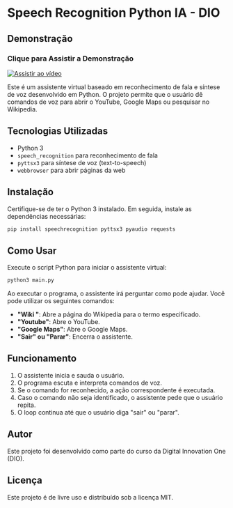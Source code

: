 # Speech Recognition Python IA - DIO

## Demonstração

### Clique para Assistir a Demonstração
[![Assistir ao vídeo](https://i.imgur.com/GAXwUBi.png)](https://drive.google.com/file/d/1BIr6ssOFuJXhCZkhaJZ1gvkFs11K31iR/view)


Este é um assistente virtual baseado em reconhecimento de fala e síntese de voz desenvolvido em Python. O projeto permite que o usuário dê comandos de voz para abrir o YouTube, Google Maps ou pesquisar no Wikipedia.

## Tecnologias Utilizadas
- Python 3
- `speech_recognition` para reconhecimento de fala
- `pyttsx3` para síntese de voz (text-to-speech)
- `webbrowser` para abrir páginas da web

## Instalação
Certifique-se de ter o Python 3 instalado. Em seguida, instale as dependências necessárias:
```sh
pip install speechrecognition pyttsx3 pyaudio requests
```

## Como Usar
Execute o script Python para iniciar o assistente virtual:
```sh
python3 main.py
```

Ao executar o programa, o assistente irá perguntar como pode ajudar. Você pode utilizar os seguintes comandos:

- **"Wiki <termo>"**: Abre a página do Wikipedia para o termo especificado.
- **"Youtube"**: Abre o YouTube.
- **"Google Maps"**: Abre o Google Maps.
- **"Sair" ou "Parar"**: Encerra o assistente.

## Funcionamento
1. O assistente inicia e sauda o usuário.
2. O programa escuta e interpreta comandos de voz.
3. Se o comando for reconhecido, a ação correspondente é executada.
4. Caso o comando não seja identificado, o assistente pede que o usuário repita.
5. O loop continua até que o usuário diga "sair" ou "parar".

## Autor
Este projeto foi desenvolvido como parte do curso da Digital Innovation One (DIO).

## Licença
Este projeto é de livre uso e distribuído sob a licença MIT.
